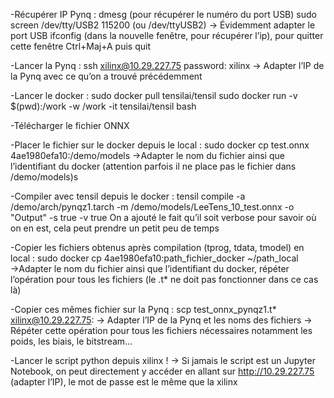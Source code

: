 -Récupérer IP Pynq : 
	dmesg (pour récupérer le numéro du port USB)
  sudo screen /dev/tty/USB2 115200 (ou /dev/ttyUSB2)
→ Évidemment adapter le port USB
ifconfig (dans la nouvelle fenêtre, pour récupérer l’ip), pour quitter cette fenêtre Ctrl+Maj+A puis  quit 

-Lancer la Pynq : 
	ssh xilinx@10.29.227.75
password: xilinx
	→ Adapter l’IP de la Pynq avec ce qu’on a trouvé précédemment

-Lancer le docker : 
	sudo docker pull tensilai/tensil
sudo docker run -v $(pwd):/work -w /work -it tensilai/tensil bash

-Télécharger le fichier ONNX

-Placer le fichier sur le docker depuis le local :
sudo docker cp test.onnx 4ae1980efa10:/demo/models
	→Adapter le nom du fichier ainsi que l’identifiant du docker (attention parfois il ne place pas le fichier dans /demo/models)s

-Compiler avec tensil depuis le docker : 
	tensil compile -a /demo/arch/pynqz1.tarch -m /demo/models/LeeTens_10_test.onnx -o "Output" -s true -v true
	On a ajouté le fait qu’il soit verbose pour savoir où on en est, cela peut prendre un petit peu de temps

-Copier les fichiers obtenus après compilation (tprog, tdata, tmodel) en local : 
	sudo docker cp 4ae1980efa10:path_fichier_docker ~/path_local
	→Adapter le nom du fichier ainsi que l’identifiant du docker, répéter l’opération pour tous les fichiers (le .t* ne doit pas fonctionner dans ce cas là)

-Copier ces mêmes fichier sur la Pynq : 
	scp test_onnx_pynqz1.t* xilinx@10.29.227.75:
	→ Adapter l’IP de la Pynq et les noms des fichiers
	→ Répéter cette opération pour tous les fichiers nécessaires notamment les poids, les biais, le bitstream…

-Lancer le script python depuis xilinx !
	→ Si jamais le script est un Jupyter Notebook, on peut directement y accéder en allant sur http://10.29.227.75 (adapter l’IP), le mot de passe est le même que la xilinx
